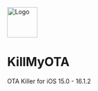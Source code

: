 <img src="KillMyOTA-modified" alt="Logo" width="70" height="70">

# KillMyOTA
OTA Killer for iOS 15.0 - 16.1.2
